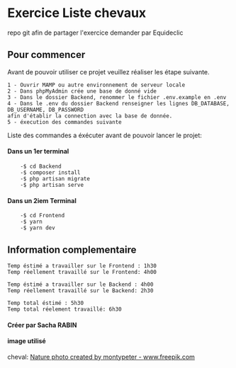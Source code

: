 # Exercice Liste chevaux

repo git afin de partager l'exercice demander par Equideclic

## Pour commencer

Avant de pouvoir utiliser ce projet veuillez réaliser les étape suivante.

    1 - Ouvrir MAMP ou autre environnement de serveur locale
    2 - Dans phpMyAdmin crée une base de donné vide
    3 - Dans le dossier Backend, renommer le fichier .env.example en .env
    4 - Dans le .env du dossier Backend renseigner les lignes DB_DATABASE, DB_USERNAME, DB_PASSWORD
    afin d'établir la connection avec la base de donnée.
    5 - éxecution des commandes suivante

Liste des commandes a éxécuter avant de pouvoir lancer le projet:

#### Dans un 1er terminal

```
    -$ cd Backend
    -$ composer install
    -$ php artisan migrate
    -$ php artisan serve
```

#### Dans un 2iem Terminal

```
    -$ cd Frontend
    -$ yarn
    -$ yarn dev
```

## Information complementaire

    Temp éstimé a travailler sur le Frontend : 1h30
    Temp réellement travaillé sur le Frontend: 4h00

    Temp éstimé a travailler sur le Backend : 4h00
    Temp réellement travaillé sur le Backend: 2h30

    Temp total éstimé : 5h30
    Temp total réelement travaillé: 6h30

#### Créer par Sacha RABIN

#### image utilisé

cheval: <a href="https://www.freepik.com/photos/nature">Nature photo created by montypeter - www.freepik.com</a>
